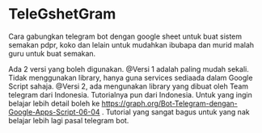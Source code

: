 # TeleGshetGram
Cara gabungkan telegram bot dengan google sheet untuk buat sistem semakan pdpr, koko dan lelain untuk mudahkan ibubapa dan murid malah guru untuk buat semakan.

Ada 2 versi yang boleh digunakan. 
@Versi 1 adalah paling mudah sekali. Tidak menggunakan library, hanya guna services sediaada dalam Google Script sahaja. 
@Versi 2, ada mengunakan library yang dibuat oleh Team telegram dari Indonesia. Tutorialnya pun dari Indonesia. Untuk yang ingin belajar lebih detail boleh ke https://graph.org/Bot-Telegram-dengan-Google-Apps-Script-06-04 . Tutorial yang sangat bagus untuk yang nak belajar lebih lagi pasal telegram bot.
